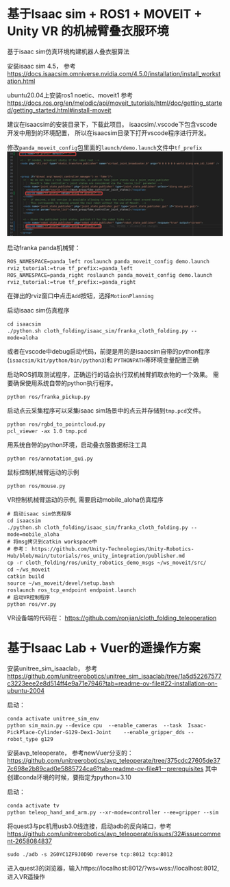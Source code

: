 # 基于Isaac sim + ROS1 + MOVEIT + Unity VR 的机械臂叠衣服环境

基于isaac sim仿真环境构建机器人叠衣服算法

安装isaac sim 4.5，
参考 https://docs.isaacsim.omniverse.nvidia.com/4.5.0/installation/install_workstation.html

ubuntu20.04上安装ros1 noetic、moveit1
参考 https://docs.ros.org/en/melodic/api/moveit_tutorials/html/doc/getting_started/getting_started.html#install-moveit


建议在isaacsim的安装目录下，下载此项目。
isaacsim/.vscode下包含vscode开发中用到的环境配置，
所以在isaacsim目录下打开vscode程序进行开发。

修改```panda_moveit_config```包里面的```launch/demo.launch```文件中```tf_prefix```
![tf_prefix](./assets/tf_prefix.jpg)

启动franka panda机械臂：
```shell
ROS_NAMESPACE=panda_left roslaunch panda_moveit_config demo.launch rviz_tutorial:=true tf_prefix:=panda_left
ROS_NAMESPACE=panda_right roslaunch panda_moveit_config demo.launch rviz_tutorial:=true tf_prefix:=panda_right
```
在弹出的rviz窗口中点击```Add```按钮，选择```MotionPlanning```

启动isaac sim仿真程序
```shell
cd isaacsim
./python.sh cloth_folding/isaac_sim/franka_cloth_folding.py --mode=aloha
```
或者在vscode中debug启动代码，前提是用的是isaacsim自带的python程序
(```isaacsim/kit/python/bin/python3```)和 ```PYTHONPATH```等环境变量配置正确

启动ROS抓取测试程序，正确运行的话会执行双机械臂抓取衣物的一个效果。
需要确保使用系统自带的python执行程序。
```shell
python ros/franka_pickup.py 
```

启动点云采集程序可以采集isaac sim场景中的点云并存储到```tmp.pcd```文件。
```shell
python ros/rgbd_to_pointcloud.py
pcl_viewer -ax 1.0 tmp.pcd
```

用系统自带的python环境，启动叠衣服数据标注工具
```shell
python ros/annotation_gui.py
```

鼠标控制机械臂运动的示例
```shell
python ros/mouse.py
```

VR控制机械臂运动的示例, 需要启动mobile_aloha仿真程序
```shell
# 启动isaac sim仿真程序
cd isaacsim
./python.sh cloth_folding/isaac_sim/franka_cloth_folding.py --mode=mobile_aloha
# 将msg拷贝到catkin workspace中
# 参考： https://github.com/Unity-Technologies/Unity-Robotics-Hub/blob/main/tutorials/ros_unity_integration/publisher.md
cp -r cloth_folding/ros/unity_robotics_demo_msgs ~/ws_moveit/src/
cd ~/ws_moveit
catkin build
source ~/ws_moveit/devel/setup.bash
roslaunch ros_tcp_endpoint endpoint.launch
# 启动VR控制程序
python ros/vr.py
```
VR设备端的代码在： https://github.com/ronjian/cloth_folding_teleoperation

# 基于Isaac Lab + Vuer的遥操作方案

安装unitree_sim_isaaclab， 参考 https://github.com/unitreerobotics/unitree_sim_isaaclab/tree/1a5d52267577c3223eee2e8d514ff4e9a71e7946?tab=readme-ov-file#22-installation-on-ubuntu-2004

启动：
```shell
conda activate unitree_sim_env
python sim_main.py --device cpu  --enable_cameras  --task  Isaac-PickPlace-Cylinder-G129-Dex1-Joint    --enable_gripper_dds --robot_type g129
```

安装avp_teleoperate， 参考newVuer分支的： https://github.com/unitreerobotics/avp_teleoperate/tree/375cdc27605de377c698e2b89cad0e5885724ca6?tab=readme-ov-file#1--prerequisites
其中创建conda环境的时候，要指定为python=3.10

启动：
```shell
conda activate tv
python teleop_hand_and_arm.py --xr-mode=controller --ee=gripper --sim
```

将quest3与pc机用usb3.0线连接，启动adb的反向端口，参考 https://github.com/unitreerobotics/avp_teleoperate/issues/32#issuecomment-2658084837
```shell
sudo ./adb -s 2G0YC1ZF9J0D9D reverse tcp:8012 tcp:8012
```

进入quest3的浏览器，输入https://localhost:8012/?ws=wss://localhost:8012, 进入VR遥操作
